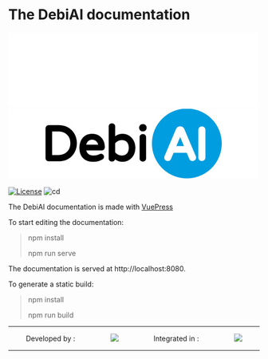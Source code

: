 # The DebiAI documentation
![DebiAI-Light](./documentation/.vuepress/public/logo_debiai_dark.png#gh-dark-mode-only)
![DebiAI-Dark](./documentation/.vuepress/public/logo_debiai_bright.jpg#gh-light-mode-only)

[![License](https://img.shields.io/badge/License-Apache_2.0-blue.svg)](https://opensource.org/licenses/Apache-2.0)
![cd](https://github.com/debiai/docs/actions/workflows/docker-push.yml/badge.svg)

The DebiAI documentation is made with [VuePress](https://v2.vuepress.vuejs.org/)

To start editing the documentation:

> npm install
>
> npm run serve

The documentation is served at http://localhost:8080.

To generate a static build:

> npm install
>
> npm run build

---

<p align="center" style="display:flex; align-items:center; justify-content:space-around" >
  Developed by :
  <a href="https://www.irt-systemx.fr/" title="IRT SystemX">
   <img src="https://www.irt-systemx.fr/wp-content/uploads/2013/03/system-x-logo.jpeg"  height="70">
  </a>
  Integrated in :
  <a href="https://www.confiance.ai/" title="Conf AI">
   <img src="https://pbs.twimg.com/profile_images/1443838558549258264/EvWlv1Vq_400x400.jpg"  height="70">
  </a>
</p>

---
